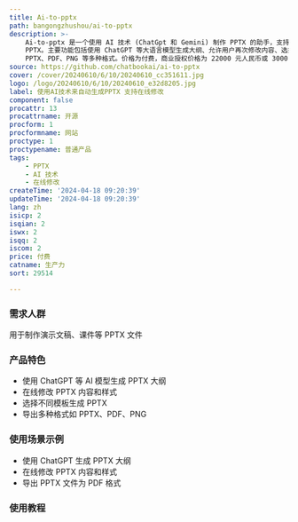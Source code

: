 ```yaml
---
title: Ai-to-pptx
path: bangongzhushou/ai-to-pptx
description: >-
    Ai-to-pptx 是一个使用 AI 技术 (ChatGpt 和 Gemini) 制作 PPTX 的助手，支持在线修改和导出
    PPTX。主要功能包括使用 ChatGPT 等大语言模型生成大纲、允许用户再次修改内容、选择不同模板、在线修改 PPTX 的文字、样式、图片等，支持导出
    PPTX、PDF、PNG 等多种格式。价格为付费，商业授权价格为 22000 元人民币或 3000 美元。
source: https://github.com/chatbookai/ai-to-pptx
cover: /cover/20240610/6/10/20240610_cc351611.jpg
logo: /logo/20240610/6/10/20240610_e32d8205.jpg
label: 使用AI技术来自动生成PPTX 支持在线修改
component: false
procattr: 13
procattrname: 开源
procform: 1
procformname: 网站
proctype: 1
proctypename: 普通产品
tags:
    - PPTX
    - AI 技术
    - 在线修改
createTime: '2024-04-18 09:20:39'
updateTime: '2024-04-18 09:20:39'
lang: zh
isicp: 2
isqian: 2
iswx: 2
isqq: 2
iscom: 2
price: 付费
catname: 生产力
sort: 29514

---
```




### 需求人群
用于制作演示文稿、课件等 PPTX 文件

### 产品特色
* 使用 ChatGPT 等 AI 模型生成 PPTX 大纲
* 在线修改 PPTX 内容和样式
* 选择不同模板生成 PPTX
* 导出多种格式如 PPTX、PDF、PNG

### 使用场景示例
* 使用 ChatGPT 生成 PPTX 大纲
* 在线修改 PPTX 内容和样式
* 导出 PPTX 文件为 PDF 格式

### 使用教程


  
